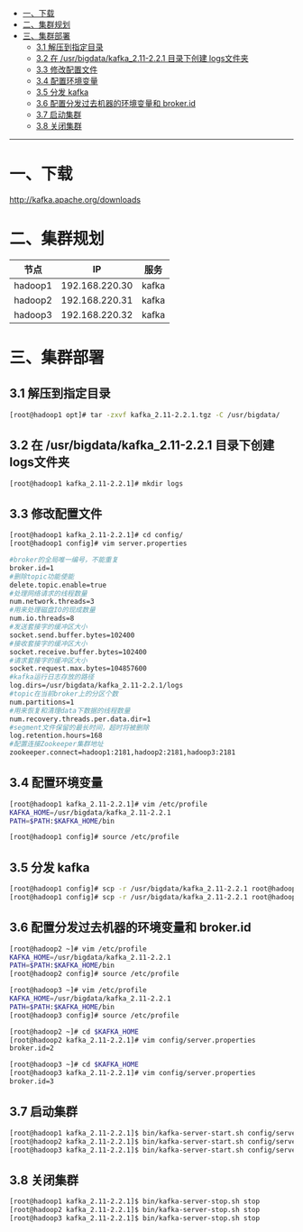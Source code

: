 
* [一、下载](#%E4%B8%80%E4%B8%8B%E8%BD%BD)
* [二、集群规划](#%E4%BA%8C%E9%9B%86%E7%BE%A4%E8%A7%84%E5%88%92)
* [三、集群部署](#%E4%B8%89%E9%9B%86%E7%BE%A4%E9%83%A8%E7%BD%B2)
  * [3\.1 解压到指定目录](#31-%E8%A7%A3%E5%8E%8B%E5%88%B0%E6%8C%87%E5%AE%9A%E7%9B%AE%E5%BD%95)
  * [3\.2 在 /usr/bigdata/kafka\_2\.11\-2\.2\.1 目录下创建 logs文件夹](#32-%E5%9C%A8-usrbigdatakafka_211-221-%E7%9B%AE%E5%BD%95%E4%B8%8B%E5%88%9B%E5%BB%BA-logs%E6%96%87%E4%BB%B6%E5%A4%B9)
  * [3\.3 修改配置文件](#33-%E4%BF%AE%E6%94%B9%E9%85%8D%E7%BD%AE%E6%96%87%E4%BB%B6)
  * [3\.4 配置环境变量](#34-%E9%85%8D%E7%BD%AE%E7%8E%AF%E5%A2%83%E5%8F%98%E9%87%8F)
  * [3\.5 分发 kafka](#35-%E5%88%86%E5%8F%91-kafka)
  * [3\.6 配置分发过去机器的环境变量和 broker\.id](#36-%E9%85%8D%E7%BD%AE%E5%88%86%E5%8F%91%E8%BF%87%E5%8E%BB%E6%9C%BA%E5%99%A8%E7%9A%84%E7%8E%AF%E5%A2%83%E5%8F%98%E9%87%8F%E5%92%8C-brokerid)
  * [3\.7 启动集群](#37-%E5%90%AF%E5%8A%A8%E9%9B%86%E7%BE%A4)
  * [3\.8 关闭集群](#38-%E5%85%B3%E9%97%AD%E9%9B%86%E7%BE%A4)

----
# 一、下载
http://kafka.apache.org/downloads

# 二、集群规划
节点  | IP| 服务 
---- | ---- | ----
hadoop1 | 192.168.220.30 | kafka
hadoop2 | 192.168.220.31 | kafka
hadoop3 | 192.168.220.32 | kafka


# 三、集群部署
## 3.1 解压到指定目录
```bash
[root@hadoop1 opt]# tar -zxvf kafka_2.11-2.2.1.tgz -C /usr/bigdata/
```

## 3.2 在 /usr/bigdata/kafka_2.11-2.2.1 目录下创建 logs文件夹
```bash
[root@hadoop1 kafka_2.11-2.2.1]# mkdir logs
```

## 3.3 修改配置文件
```bash
[root@hadoop1 kafka_2.11-2.2.1]# cd config/
[root@hadoop1 config]# vim server.properties

#broker的全局唯一编号，不能重复
broker.id=1
#删除topic功能使能
delete.topic.enable=true
#处理网络请求的线程数量
num.network.threads=3
#用来处理磁盘IO的现成数量
num.io.threads=8
#发送套接字的缓冲区大小
socket.send.buffer.bytes=102400
#接收套接字的缓冲区大小
socket.receive.buffer.bytes=102400
#请求套接字的缓冲区大小
socket.request.max.bytes=104857600
#kafka运行日志存放的路径	
log.dirs=/usr/bigdata/kafka_2.11-2.2.1/logs
#topic在当前broker上的分区个数
num.partitions=1
#用来恢复和清理data下数据的线程数量
num.recovery.threads.per.data.dir=1
#segment文件保留的最长时间，超时将被删除
log.retention.hours=168
#配置连接Zookeeper集群地址
zookeeper.connect=hadoop1:2181,hadoop2:2181,hadoop3:2181
```

## 3.4 配置环境变量
```bash
[root@hadoop1 kafka_2.11-2.2.1]# vim /etc/profile
KAFKA_HOME=/usr/bigdata/kafka_2.11-2.2.1
PATH=$PATH:$KAFKA_HOME/bin

[root@hadoop1 config]# source /etc/profile
```

## 3.5 分发 kafka
```bash
[root@hadoop1 config]# scp -r /usr/bigdata/kafka_2.11-2.2.1 root@hadoop2://usr/bigdata/
[root@hadoop1 config]# scp -r /usr/bigdata/kafka_2.11-2.2.1 root@hadoop3://usr/bigdata/
```

## 3.6 配置分发过去机器的环境变量和 broker.id
```bash
[root@hadoop2 ~]# vim /etc/profile
KAFKA_HOME=/usr/bigdata/kafka_2.11-2.2.1
PATH=$PATH:$KAFKA_HOME/bin
[root@hadoop2 config]# source /etc/profile

[root@hadoop3 ~]# vim /etc/profile
KAFKA_HOME=/usr/bigdata/kafka_2.11-2.2.1
PATH=$PATH:$KAFKA_HOME/bin
[root@hadoop3 config]# source /etc/profile

[root@hadoop2 ~]# cd $KAFKA_HOME
[root@hadoop2 kafka_2.11-2.2.1]# vim config/server.properties
broker.id=2

[root@hadoop3 ~]# cd $KAFKA_HOME
[root@hadoop3 kafka_2.11-2.2.1]# vim config/server.properties
broker.id=3
```


## 3.7 启动集群
```bash
[root@hadoop1 kafka_2.11-2.2.1]$ bin/kafka-server-start.sh config/server.properties &
[root@hadoop2 kafka_2.11-2.2.1]$ bin/kafka-server-start.sh config/server.properties &
[root@hadoop3 kafka_2.11-2.2.1]$ bin/kafka-server-start.sh config/server.properties &
```

## 3.8 关闭集群
```bash
[root@hadoop1 kafka_2.11-2.2.1]$ bin/kafka-server-stop.sh stop
[root@hadoop2 kafka_2.11-2.2.1]$ bin/kafka-server-stop.sh stop
[root@hadoop3 kafka_2.11-2.2.1]$ bin/kafka-server-stop.sh stop
```


